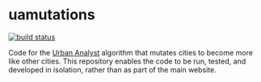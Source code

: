 # uamutations

[![build status](https://github.com/UrbanAnalyst/uamutations/workflows/Rust/badge.svg)](https://github.com/UrbanAnalyst/uamutations/actions?query=workflow%3ARust)

Code for the [Urban Analyst](https://urbananalyst.city) algorithm that mutates
cities to become more like other cities. This repository enables the code to be
run, tested, and developed in isolation, rather than as part of the main
website.
